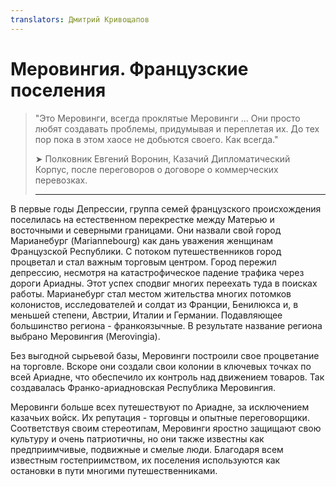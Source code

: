 ```yaml
---
translators: Дмитрий Кривощапов
---
```


# Меровингия. Французские поселения

> "Это Меровинги, всегда проклятые Меровинги ...
> Они просто любят создавать проблемы, придумывая и переплетая их.
> До тех пор пока в этом хаосе не добьются своего. Как всегда."
>
> ➤ Полковник Евгений Воронин, Казачий Дипломатический Корпус,
> после переговоров о договоре о коммерческих перевозках.
>
> ---

 В первые годы Депрессии, группа семей французского происхождения поселилась на естественном перекрестке между Матерью и восточными и северными границами. Они назвали свой город Марианебург (Mariannebourg) как дань уважения женщинам Французской Республики. С потоком путешественников город процветал и стал важным торговым центром. Город пережил депрессию, несмотря на катастрофическое падение трафика через дороги Ариадны. Этот успех сподвиг многих переехать туда в поисках работы. Марианебург стал местом жительства многих потомков колонистов, исследователей и солдат из Франции, Бенилюкса и, в меньшей степени, Австрии, Италии и Германии. Подавляющее большинство региона - франкоязычные. В результате название региона выбрано Меровингия (Merovingia).

Без выгодной сырьевой базы, Меровинги построили свое процветание на торговле. Вскоре они создали свои колонии в ключевых точках по всей Ариадне, что обеспечило их контроль над движением товаров. Так создавалась Франко-ариадновская Республика Меровингия.

Меровинги больше всех путешествуют по Ариадне, за исключением казачьих войск. Их репутация - торговцы и опытные переговорщики. Соответствуя своим стереотипам, Меровинги яростно защищают свою культуру и очень патриотичны, но они также известны как предприимчивые, подвижные и смелые люди. Благодаря всем известным гостеприимством, их поселения используются как остановки в пути многими путешественниками.
